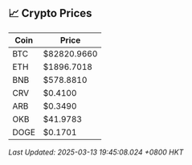 ## 📈 Crypto Prices

| Coin | Price |
| ---- | ----- |
| BTC | $82820.9660 |
| ETH | $1896.7018 |
| BNB | $578.8810 |
| CRV | $0.4100 |
| ARB | $0.3490 |
| OKB | $41.9783 |
| DOGE | $0.1701 |

_Last Updated: 2025-03-13 19:45:08.024 +0800 HKT_